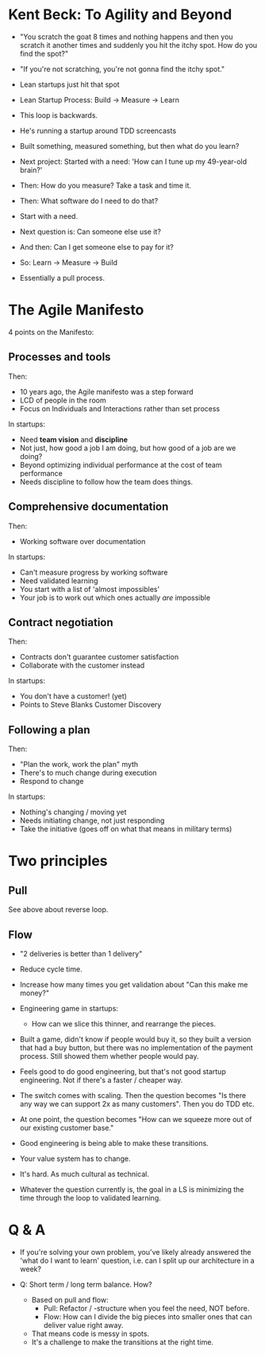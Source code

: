 Kent Beck: To Agility and Beyond
================================

- "You scratch the goat 8 times and nothing happens and then you scratch it another times and suddenly you hit the itchy spot. How do you find the spot?"
- "If you're not scratching, you're not gonna find the itchy spot."
- Lean startups just hit that spot

- Lean Startup Process: Build -> Measure -> Learn
- This loop is backwards.

- He's running a startup around TDD screencasts
- Built something, measured something, but then what do you learn?

- Next project: Started with a need: 'How can I tune up my 49-year-old brain?'
- Then: How do you measure? Take a task and time it.
- Then: What software do I need to do that?
- Start with a need.
- Next question is: Can someone else use it?
- And then: Can I get someone else to pay for it?

- So: Learn -> Measure -> Build
- Essentially a pull process.

The Agile Manifesto
===================

4 points on the Manifesto:

Processes and tools
-------------------

Then:

- 10 years ago, the Agile manifesto was a step forward
- LCD of people in the room
- Focus on Individuals and Interactions rather than set process

In startups:

- Need **team vision** and **discipline**
- Not just, how good a job I am doing, but how good of a job are we doing?
- Beyond optimizing individual performance at the cost of team performance
- Needs discipline to follow how the team does things.
  
Comprehensive documentation
---------------------------

Then:

- Working software over documentation

In startups:

- Can't measure progress by working software
- Need validated learning
- You start with a list of 'almost impossibles'
- Your job is to work out which ones actually _are_ impossible

Contract negotiation
--------------------

Then:

- Contracts don't guarantee customer satisfaction
- Collaborate with the customer instead

In startups:

- You don't have a customer! (yet)
- Points to Steve Blanks Customer Discovery

Following a plan
----------------

Then:

- "Plan the work, work the plan" myth
- There's to much change during execution
- Respond to change

In startups:

- Nothing's changing / moving yet
- Needs initiating change, not just responding
- Take the initiative (goes off on what that means in military terms)


Two principles
==============

Pull
----

See above about reverse loop.

Flow
----

- "2 deliveries is better than 1 delivery"
- Reduce cycle time.
- Increase how many times you get validation about "Can this make me money?"

- Engineering game in startups:
  + How can we slice this thinner, and rearrange the pieces.
- Built a game, didn't know if people would buy it, so they built a version that had a buy button, but there was no implementation of the payment process. Still showed them whether people would pay.

- Feels good to do good engineering, but that's not good startup engineering. Not if there's a faster / cheaper way.
- The switch comes with scaling. Then the question becomes "Is there any way we can support 2x as many customers". Then you do TDD etc.
- At one point, the question becomes "How can we squeeze more out of our existing customer base."
- Good engineering is being able to make these transitions.
- Your value system has to change.
- It's hard. As much cultural as technical.
- Whatever the question currently is, the goal in a LS is minimizing the time through the loop to validated learning.


Q & A
=====

- If you're solving your own problem, you've likely already answered the 'what do I want to learn' question, i.e. can I split up our architecture in a week?

- Q: Short term / long term balance. How?
  + Based on pull and flow:
    - Pull: Refactor / -structure when you feel the need, NOT before.
    - Flow: How can I divide the big pieces into smaller ones that can deliver value right away.
  + That means code is messy in spots.
  + It's a challenge to make the transitions at the right time.



